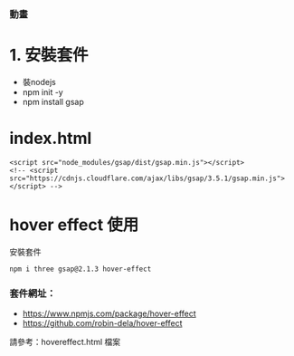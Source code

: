 ###  動畫

# 1. 安裝套件

- 裝nodejs
- npm init -y
- npm install gsap


# index.html

 ```html=
 <script src="node_modules/gsap/dist/gsap.min.js"></script>
 <!-- <script src="https://cdnjs.cloudflare.com/ajax/libs/gsap/3.5.1/gsap.min.js"></script> -->
 ```

# hover effect 使用

安裝套件

`npm i three gsap@2.1.3 hover-effect`

### 套件網址：
- https://www.npmjs.com/package/hover-effect
- https://github.com/robin-dela/hover-effect

請參考：hovereffect.html 檔案








